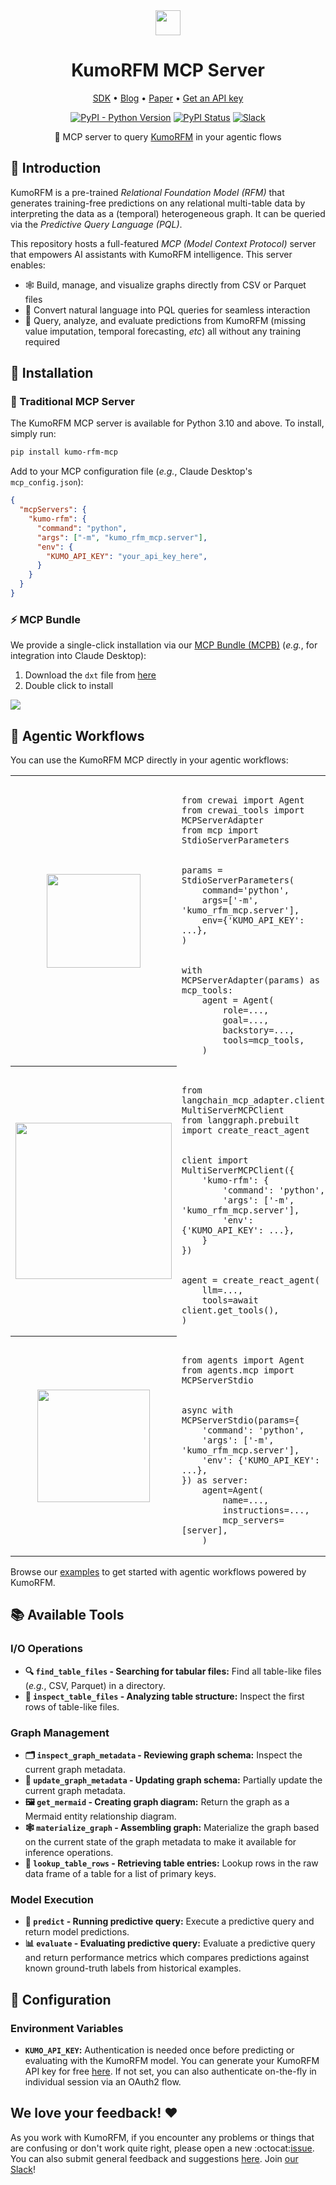 <div align="center">
  <img src="https://kumo-ai.github.io/kumo-sdk/docs/_static/kumo-logo.svg" height="40"/>
  <h1>KumoRFM MCP Server</h1>
</div>

<div align="center">
  <p>
    <a href="https://github.com/kumo-ai/kumo-rfm/">SDK</a> •
    <a href="https://kumo.ai/company/news/kumo-relational-foundation-model/">Blog</a> •
    <a href="https://kumo.ai/research/kumo_relational_foundation_model.pdf">Paper</a> •
    <a href="https://kumorfm.ai">Get an API key</a>
  </p>

[![PyPI - Python Version](https://img.shields.io/pypi/pyversions/kumo-rfm-mcp?color=FC1373)](https://pypi.org/project/kumo-rfm-mcp/)
[![PyPI Status](https://img.shields.io/pypi/v/kumo-rfm-mcp.svg?color=FC1373)](https://pypi.org/project/kumo-rfm-mcp/)
[![Slack](https://img.shields.io/badge/slack-join-pink.svg?logo=slack&color=FC1373)](https://join.slack.com/t/kumoaibuilders/shared_invite/zt-2z9uih3lf-fPM1z2ACZg~oS3ObmiQLKQ)

🔬 MCP server to query [KumoRFM](https://kumorfm.ai) in your agentic flows

</div>

## 📖 Introduction

KumoRFM is a pre-trained *Relational Foundation Model (RFM)* that generates training-free predictions on any relational multi-table data by interpreting the data as a (temporal) heterogeneous graph.
It can be queried via the *Predictive Query Language (PQL)*.

This repository hosts a full-featured *MCP (Model Context Protocol)* server that empowers AI assistants with KumoRFM intelligence.
This server enables:

- 🕸️ Build, manage, and visualize graphs directly from CSV or Parquet files
- 💬 Convert natural language into PQL queries for seamless interaction
- 🤖 Query, analyze, and evaluate predictions from KumoRFM (missing value imputation, temporal forecasting, *etc*) all without any training required

## 🚀 Installation

### 🐍 Traditional MCP Server

The KumoRFM MCP server is available for Python 3.10 and above. To install, simply run:

```bash
pip install kumo-rfm-mcp
```

Add to your MCP configuration file (*e.g.*, Claude Desktop's `mcp_config.json`):

```json
{
  "mcpServers": {
    "kumo-rfm": {
      "command": "python",
      "args": ["-m", "kumo_rfm_mcp.server"],
      "env": {
        "KUMO_API_KEY": "your_api_key_here",
      }
    }
  }
}
```

### ⚡ MCP Bundle

We provide a single-click installation via our [MCP Bundle (MCPB)](https://github.com/anthropics/mcpb) (*e.g.*, for integration into Claude Desktop):

1. Download the `dxt` file from [here](https://kumo-sdk-public.s3.us-west-2.amazonaws.com/dxt/kumo-rfm-mcp-0.1.0.dxt)
1. Double click to install

<img src="https://kumo-sdk-public.s3.us-west-2.amazonaws.com/claude_desktop.png" />

## 🔬 Agentic Workflows

You can use the KumoRFM MCP directly in your agentic workflows:

<table>
  <tr>
    <th>
      <a href="https://docs.crewai.com/en/mcp/overview">
        <img src="https://cdn.prod.website-files.com/66cf2bfc3ed15b02da0ca770/66d07240057721394308addd_Logo%20(1).svg" width="150" />
      </a>
    </th>
    <td valign="top"><pre lang="python"><code>
from crewai import Agent
from crewai_tools import MCPServerAdapter
from mcp import StdioServerParameters
<br/>
params = StdioServerParameters(
    command='python',
    args=['-m', 'kumo_rfm_mcp.server'],
    env={'KUMO_API_KEY': ...},
)
<br/>
with MCPServerAdapter(params) as mcp_tools:
    agent = Agent(
        role=...,
        goal=...,
        backstory=...,
        tools=mcp_tools,
    )
</code></pre></td>
  </tr>
  <tr>
    <th>
      <a href="https://langchain-ai.github.io/langgraph/agents/mcp/">
        <img src="https://langchain-ai.github.io/langgraph/static/wordmark_dark.svg" width="250" />
      </a>
    </th>
    <td valign="top"><pre lang="python"><code>
from langchain_mcp_adapter.client MultiServerMCPClient
from langgraph.prebuilt import create_react_agent
<br/>
client import MultiServerMCPClient({
    'kumo-rfm': {
        'command': 'python',
        'args': ['-m', 'kumo_rfm_mcp.server'],
        'env': {'KUMO_API_KEY': ...},
    }
})
<br/>
agent = create_react_agent(
    llm=...,
    tools=await client.get_tools(),
)
</code></pre></td>
  </tr>
  <tr>
    <th>
      <a href="https://openai.github.io/openai-agents-python/mcp/">
        <img src="https://encrypted-tbn0.gstatic.com/images?q=tbn:ANd9GcRXuDvlNDmDGF5QwPETEs3eh7RHNGmKBpgwyw&s" width="180" />
      </a>
    </th>
    <td valign="top"><pre lang="python"><code>
from agents import Agent
from agents.mcp import MCPServerStdio
<br/>
async with MCPServerStdio(params={
    'command': 'python',
    'args': ['-m', 'kumo_rfm_mcp.server'],
    'env': {'KUMO_API_KEY': ...},
}) as server:
    agent=Agent(
        name=...,
        instructions=...,
        mcp_servers=[server],
    )
</code></pre></td>
  </tr>
</table>

Browse our [examples](https://github.com/kumo-ai/kumo-rfm/tree/master/notebooks) to get started with agentic workflows powered by KumoRFM.

## 📚 Available Tools

### I/O Operations

- **🔍 `find_table_files` - Searching for tabular files:** Find all table-like files (*e.g.*, CSV, Parquet) in a directory.
- **🧐 `inspect_table_files` - Analyzing table structure:** Inspect the first rows of table-like files.

### Graph Management

- **🗂️ `inspect_graph_metadata` - Reviewing graph schema:** Inspect the current graph metadata.
- **🔄 `update_graph_metadata` - Updating graph schema:** Partially update the current graph metadata.
- **🖼️ `get_mermaid` - Creating graph diagram:** Return the graph as a Mermaid entity relationship diagram.
- **🕸️ `materialize_graph` - Assembling graph:** Materialize the graph based on the current state of the graph metadata to make it available for inference operations.
- **📂 `lookup_table_rows` - Retrieving table entries:** Lookup rows in the raw data frame of a table for a list of primary keys.

### Model Execution

- **🤖 `predict` - Running predictive query:** Execute a predictive query and return model predictions.
- **📊 `evaluate` - Evaluating predictive query:** Evaluate a predictive query and return performance metrics which compares predictions against known ground-truth labels from historical examples.

## 🔧 Configuration

### Environment Variables

- **`KUMO_API_KEY`:** Authentication is needed once before predicting or evaluating with the
  KumoRFM model.
  You can generate your KumoRFM API key for free [here](https://kumorfm.ai).
  If not set, you can also authenticate on-the-fly in individual session via an OAuth2 flow.

## We love your feedback! :heart:

As you work with KumoRFM, if you encounter any problems or things that are confusing or don't work quite right, please open a new :octocat:[issue](https://github.com/kumo-ai/kumo-rfm-mcp/issues/new).
You can also submit general feedback and suggestions [here](https://docs.google.com/forms/d/e/1FAIpQLSfr2HYgJN8ghaKyvU0PSRkqrGd_BijL3oyQTnTxLrf8AEk-EA/viewform).
Join [our Slack](https://join.slack.com/t/kumoaibuilders/shared_invite/zt-2z9uih3lf-fPM1z2ACZg~oS3ObmiQLKQ)!

